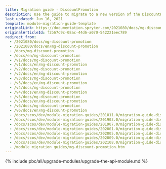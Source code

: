 ```yaml
---
title: Migration guide - DiscountPromotion
description: Use the guide to migrate to a new version of the DiscountPromotion module.
last_updated: Jun 16, 2021
template: module-migration-guide-template
originalLink: https://documentation.spryker.com/2021080/docs/mg-discount-promotion
originalArticleId: f2b67c9c-08ac-44d6-a070-542221eec789
redirect_from:
  - /2021080/docs/mg-discount-promotion
  - /2021080/docs/en/mg-discount-promotion
  - /docs/mg-discount-promotion
  - /docs/en/mg-discount-promotion
  - /v1/docs/mg-discount-promotion
  - /v1/docs/en/mg-discount-promotion
  - /v2/docs/mg-discount-promotion
  - /v2/docs/en/mg-discount-promotion
  - /v3/docs/mg-discount-promotion
  - /v3/docs/en/mg-discount-promotion
  - /v4/docs/mg-discount-promotion
  - /v4/docs/en/mg-discount-promotion
  - /v5/docs/mg-discount-promotion
  - /v5/docs/en/mg-discount-promotion
  - /v6/docs/mg-discount-promotion
  - /v6/docs/en/mg-discount-promotion
  - /docs/scos/dev/module-migration-guides/201811.0/migration-guide-discountpromotion.html
  - /docs/scos/dev/module-migration-guides/201903.0/migration-guide-discountpromotion.html
  - /docs/scos/dev/module-migration-guides/201907.0/migration-guide-discountpromotion.html
  - /docs/scos/dev/module-migration-guides/202001.0/migration-guide-discountpromotion.html
  - /docs/scos/dev/module-migration-guides/202005.0/migration-guide-discountpromotion.html
  - /docs/scos/dev/module-migration-guides/202009.0/migration-guide-discountpromotion.html
  - /docs/scos/dev/module-migration-guides/202108.0/migration-guide-discountpromotion.html
  - /module_migration_guides/mg-discount-promotion.htm
---
```


{% include pbc/all/upgrade-modules/upgrade-the-api-module.md %} <!-- To edit, see /_includes/pbc/all/upgrade-modules/upgrade-the-api-module.md -->
